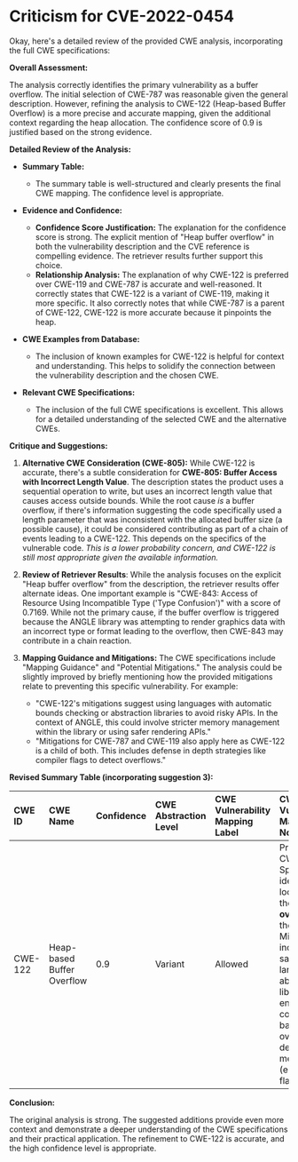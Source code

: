 # Criticism for CVE-2022-0454

Okay, here's a detailed review of the provided CWE analysis, incorporating the full CWE specifications:

**Overall Assessment:**

The analysis correctly identifies the primary vulnerability as a buffer overflow. The initial selection of CWE-787 was reasonable given the general description. However, refining the analysis to CWE-122 (Heap-based Buffer Overflow) is a more precise and accurate mapping, given the additional context regarding the heap allocation. The confidence score of 0.9 is justified based on the strong evidence.

**Detailed Review of the Analysis:**

*   **Summary Table:**

    *   The summary table is well-structured and clearly presents the final CWE mapping. The confidence level is appropriate.

*   **Evidence and Confidence:**

    *   **Confidence Score Justification:**  The explanation for the confidence score is strong. The explicit mention of "Heap buffer overflow" in both the vulnerability description and the CVE reference is compelling evidence. The retriever results further support this choice.
    *   **Relationship Analysis:**  The explanation of why CWE-122 is preferred over CWE-119 and CWE-787 is accurate and well-reasoned. It correctly states that CWE-122 is a variant of CWE-119, making it more specific. It also correctly notes that while CWE-787 is a parent of CWE-122, CWE-122 is more accurate because it pinpoints the heap.

*   **CWE Examples from Database:**

    *   The inclusion of known examples for CWE-122 is helpful for context and understanding. This helps to solidify the connection between the vulnerability description and the chosen CWE.

*   **Relevant CWE Specifications:**

    *   The inclusion of the full CWE specifications is excellent. This allows for a detailed understanding of the selected CWE and the alternative CWEs.

**Critique and Suggestions:**

1.  **Alternative CWE Consideration (CWE-805):** While CWE-122 is accurate, there's a subtle consideration for **CWE-805: Buffer Access with Incorrect Length Value**. The description states the product uses a sequential operation to write, but uses an incorrect length value that causes access outside bounds. While the root cause *is* a buffer overflow, if there's information suggesting the code specifically used a length parameter that was inconsistent with the allocated buffer size (a possible cause), it could be considered contributing as part of a chain of events leading to a CWE-122. This depends on the specifics of the vulnerable code. *This is a lower probability concern, and CWE-122 is still most appropriate given the available information.*

2. **Review of Retriever Results**: While the analysis focuses on the explicit "Heap buffer overflow" from the description, the retriever results offer alternate ideas. One important example is "CWE-843: Access of Resource Using Incompatible Type ('Type Confusion')" with a score of 0.7169. While not the primary cause, if the buffer overflow is triggered because the ANGLE library was attempting to render graphics data with an incorrect type or format leading to the overflow, then CWE-843 may contribute in a chain reaction.
3.  **Mapping Guidance and Mitigations:** The CWE specifications include "Mapping Guidance" and "Potential Mitigations."  The analysis could be slightly improved by briefly mentioning how the provided mitigations relate to preventing this specific vulnerability. For example:
    *   "CWE-122's mitigations suggest using languages with automatic bounds checking or abstraction libraries to avoid risky APIs. In the context of ANGLE, this could involve stricter memory management within the library or using safer rendering APIs."
    *   "Mitigations for CWE-787 and CWE-119 also apply here as CWE-122 is a child of both. This includes defense in depth strategies like compiler flags to detect overflows."

**Revised Summary Table (incorporating suggestion 3):**

| CWE ID  | CWE Name                    | Confidence | CWE Abstraction Level | CWE Vulnerability Mapping Label | CWE-Vulnerability Mapping Notes                                                                                                                                                                                                                                                                                                                                           |
| :------ | :-------------------------- | :--------- | :-------------------- | :------------------------------ | :-------------------------------------------------------------------------------------------------------------------------------------------------------------------------------------------------------------------------------------------------------------------------------------------------------------------------------------------------------------------------------- |
| CWE-122 | Heap-based Buffer Overflow | 0.9        | Variant               | Allowed                         | Primary CWE.  Specifically identifies the location of the **buffer overflow** in the heap.  Mitigations include using safer languages, abstraction libraries and enabling compiler-based overflow detection mechanisms (e.g., /GS flag).                                                                                                                                                             |

**Conclusion:**

The original analysis is strong.  The suggested additions provide even more context and demonstrate a deeper understanding of the CWE specifications and their practical application.  The refinement to CWE-122 is accurate, and the high confidence level is appropriate.